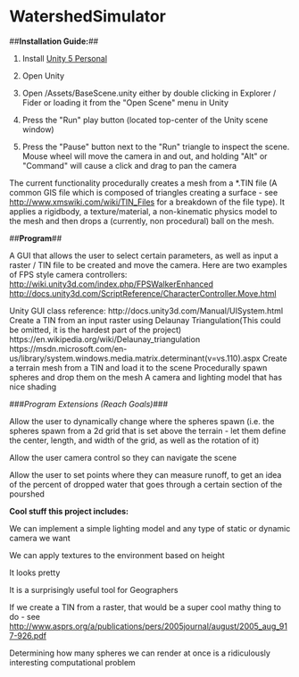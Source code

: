 # WatershedSimulator

##**Installation Guide:**##

1. Install [Unity 5 Personal](http://unity3d.com/get-unity)

2. Open Unity

3. Open /Assets/BaseScene.unity either by double clicking in Explorer / Fider or loading it from the "Open Scene" menu in Unity

4. Press the "Run" play button (located top-center of the Unity scene window)

5. Press the "Pause" button next to the "Run" triangle to inspect the scene. Mouse wheel will move the camera in and out, and holding "Alt" or "Command" will cause a click and drag to pan the camera


The current functionality procedurally creates a mesh from a *.TIN file (A common GIS file which is composed of triangles creating a surface - see http://www.xmswiki.com/wiki/TIN_Files for a breakdown of the file type). It applies a rigidbody, a texture/material, a non-kinematic physics model to the mesh and then drops a (currently, non procedural) ball on the mesh. 


##**Program**##

A GUI that allows the user to select certain parameters, as well as input a raster / TIN file to be created and move the camera. 
Here are two examples of FPS style camera controllers: 
http://wiki.unity3d.com/index.php/FPSWalkerEnhanced 
http://docs.unity3d.com/ScriptReference/CharacterController.Move.html
<p>Unity GUI class reference: 
http://docs.unity3d.com/Manual/UISystem.html
Create a TIN from an input raster using Delaunay Triangulation(This could be omitted, it is the hardest part of the project)
https://en.wikipedia.org/wiki/Delaunay_triangulation
https://msdn.microsoft.com/en-us/library/system.windows.media.matrix.determinant(v=vs.110).aspx
Create a terrain mesh from a TIN and load it to the scene
Procedurally spawn spheres and drop them on the mesh
A camera and lighting model that has nice shading


###*Program Extensions (Reach Goals)*###

Allow the user to dynamically change where the spheres spawn (i.e. the spheres spawn from a 2d grid that is set above the terrain - let them define the center, length, and width of the grid, as well as the rotation of it)

Allow the user camera control so they can navigate the scene

Allow the user to set points where they can measure runoff, to get an idea of the percent of dropped water that goes through a certain section of the pourshed

**Cool stuff this project includes:**

We can implement a simple lighting model and any type of static or dynamic camera we want

We can apply textures to the environment based on height 

It looks pretty

It is a surprisingly useful tool for Geographers

If we create a TIN from a raster, that would be a super cool mathy thing to do - see http://www.asprs.org/a/publications/pers/2005journal/august/2005_aug_917-926.pdf

Determining how many spheres we can render at once is a ridiculously interesting computational problem

